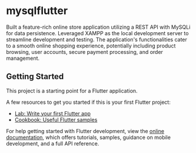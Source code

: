 # mysqlflutter

 Built a feature-rich online store application utilizing a REST API with MySQLi for data persistence. Leveraged XAMPP as the local development server to streamline development and testing. The application's
 functionalities cater to a smooth online shopping experience, potentially including product browsing, user accounts, secure payment processing, and order management. 

## Getting Started

This project is a starting point for a Flutter application.

A few resources to get you started if this is your first Flutter project:

- [Lab: Write your first Flutter app](https://docs.flutter.dev/get-started/codelab)
- [Cookbook: Useful Flutter samples](https://docs.flutter.dev/cookbook)

For help getting started with Flutter development, view the
[online documentation](https://docs.flutter.dev/), which offers tutorials,
samples, guidance on mobile development, and a full API reference.
